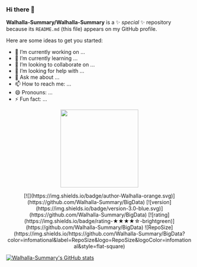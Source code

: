 ### Hi there 👋
**Walhalla-Summary/Walhalla-Summary** is a ✨ _special_ ✨ repository because its `README.md` (this file) appears on my GitHub profile.

Here are some ideas to get you started:

- 🔭 I’m currently working on ...
- 🌱 I’m currently learning ...
- 👯 I’m looking to collaborate on ...
- 🤔 I’m looking for help with ...
- 💬 Ask me about ...
- 📫 How to reach me: ...
- 😄 Pronouns: ...
- ⚡ Fun fact: ...


<p align="center">
    <img src="https://github.com/Walhalla-Summary/Walhalla-Summary/blob/master/mmexport1653486153188.jpg" height="210">
</p>
<p align="center">
[![](https://img.shields.io/badge/author-Walhalla-orange.svg)](https://github.com/Walhalla-Summary/BigData)
[![version](https://img.shields.io/badge/version-3.0-blue.svg)](https://github.com/Walhalla-Summary/BigData)
[![rating](https://img.shields.io/badge/rating-★★★★☆-brightgreen)](https://github.com/Walhalla-Summary/BigData)
![RepoSize](https://img.shields.io/https://github.com/Walhalla-Summary/BigData?color=infomational&label=RepoSize&logo=RepoSize&logoColor=infomational&style=flat-square)
</p>


[![Walhalla-Summary's GitHub stats](https://github-readme-stats.vercel.app/api?username=Walhalla-Summary)](https://github.com/Walhalla-Summary/Walhalla-Summary)

